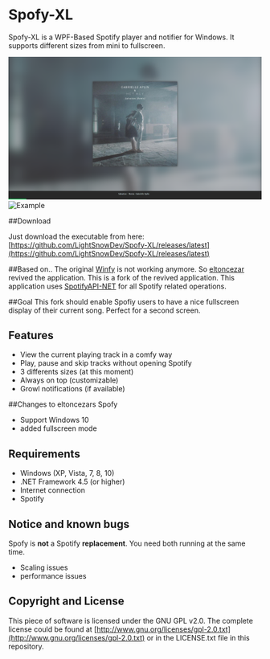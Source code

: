 # Spofy-XL
Spofy-XL is a WPF-Based Spotify player and notifier for Windows. It supports different sizes from mini to fullscreen.

![Example](https://raw.githubusercontent.com/LightSnowDev/Spofy-XL/master/Spofy/Images/screenshot_1_small.png)
![Example](https://raw.githubusercontent.com/eltoncezar/Spofy/master/Spofy/Images/screenshot.png)

##Download

Just download the executable from here: [https://github.com/LightSnowDev/Spofy-XL/releases/latest](https://github.com/LightSnowDev/Spofy-XL/releases/latest)


##Based on..
The original [Winfy](https://github.com/maximilian-krauss/Winfy) is not working anymore. So [eltoncezar](https://github.com/eltoncezar/Spofy) revived the application. This is a fork of the revived application. 
This application uses [SpotifyAPI-NET](https://github.com/JohnnyCrazy/SpotifyAPI-NET) for all Spotify related operations.

##Goal
This fork should enable Spofiy users to have a nice fullscreen display of their current song. Perfect for a second screen.

## Features
* View the current playing track in a comfy way
* Play, pause and skip tracks without opening Spotify
* 3 differents sizes (at this moment)
* Always on top (customizable)
* Growl notifications (if available)

##Changes to eltoncezars Spofy
 * Support Windows 10
 * added fullscreen mode

## Requirements
* Windows (XP, Vista, 7, 8, 10)
* .NET Framework 4.5 (or higher)
* Internet connection
* Spotify

## Notice and known bugs
Spofy is **not** a Spotify **replacement**. You need both running at the same time.
* Scaling issues
* performance issues

## Copyright and License
This piece of software is licensed under the GNU GPL v2.0. The complete license could be found at [http://www.gnu.org/licenses/gpl-2.0.txt](http://www.gnu.org/licenses/gpl-2.0.txt) or in the LICENSE.txt file in this repository.
